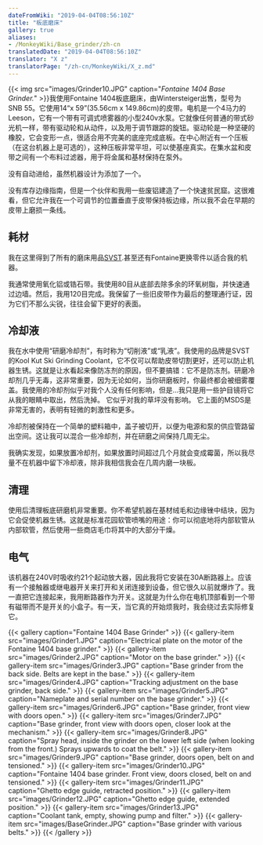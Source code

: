 ```yaml
---
dateFromWiki: "2019-04-04T08:56:10Z"
title: "板底磨床"
gallery: true
aliases:
- /MonkeyWiki/Base_grinder/zh-cn
translatedDate: "2019-04-04T08:56:10Z"
translator: "X z"
translatorPage: "/zh-cn/MonkeyWiki/X_z.md"
---
```

{{< img src="images/Grinder10.JPG" caption="_Fontaine 1404 Base Grinder._" >}}我使用Fontaine 1404板底磨床，由Wintersteiger出售，型号为SNB 55。它使用14“x 59”(35.56cm x 149.86cm)的皮带。电机是一个4马力的Leeson，它有一个带有可调式喷雾器的小型240v水泵。它就像任何普通的带式砂光机一样，带有驱动轮和从动件，以及用于调节跟踪的旋钮。驱动轮是一种坚硬的橡胶，它会变形一点，很适合用不完美的底座完成底板。在中心附近有一个压板（在这台机器上是可选的），这种压板非常平坦，可以使基座真实。在集水盆和皮带之间有一个布料过滤器，用于将金属和基材保持在泵外。

没有自动进给，虽然机器设计为添加了一个。

没有库存边缘指南，但是一个伙伴和我用一些废铝建造了一个快速贫民窟。这很难看，但它允许我在一个可调节的位置垂直于皮带保持板边缘，所以我不会在早期的皮带上磨损一条线。 


## 耗材

我在这里得到了所有的磨床用品[SVST](http://www.svst.com).甚至还有Fontaine更换零件以适合我的机器。 

我通常使用氧化铝或锆石带。我使用80目从底部去除多余的环氧树脂，并快速通过边墙。然后，我用120目完成。我保留了一些旧皮带作为最后的整理通行证，因为它们不那么尖锐，往往会留下更好的表面。


## 冷却液

我在水中使用“研磨冷却剂”，有时称为“切削液”或“乳液”。我使用的品牌是SVST的Kool Kut Ski Grinding Coolant，它不仅可以帮助皮带切割更好，还可以防止机器生锈。这就是让水看起来像防冻剂的原因，但不要搞错：它不是防冻剂。研磨冷却剂几乎无毒，这非常重要，因为无论如何，当你研磨板时，你最终都会被细雾覆盖。我使用的冷却剂似乎对我个人没有任何影响，但是...我只是用一些护目镜将它从我的眼睛中取出，然后洗掉。 它似乎对我的草坪没有影响。 它上面的MSDS是非常无害的，表明有轻微的刺激性和更多。

冷却剂被保持在一个简单的塑料箱中，盖子被切开，以便为电源和泵的供应管路留出空间。这让我可以混合一些冷却剂，并在研磨之间保持几周无尘。 

我确实发现，如果放置冷却剂，如果放置时间超过几个月就会变成霉菌，所以我尽量不在机器中留下冷却液，除非我相信我会在几周内磨一块板。 


## 清理

使用后清理板底研磨机非常重要。你不希望机器在基材绒毛和边缘锉中结块，因为它会促使机器生锈。这就是标准花园软管喷嘴的用途：你可以彻底地将内部软管从内部软管，然后使用一些商店毛巾将其中的大部分干燥。


## 电气

该机器在240V时吸收约21个起动放大器，因此我将它安装在30A断路器上。应该有一个接触器或继电器开关来打开和关闭连接到设备，但它很久以前就爆炸了。我一直把它连接起来，我用断路器作为开关。这就是为什么你在电机顶部看到一个带有磁带而不是开关的小盒子。有一天，当它真的开始烦我时，我会绕过去实际修复它。 

{{< gallery  caption="Fontaine 1404 Base Grinder" >}}
{{< gallery-item src="images/Grinder1.JPG" caption="Electrical plate on the motor of the Fontaine 1404 base grinder." >}}
{{< gallery-item src="images/Grinder2.JPG" caption="Motor on the base grinder." >}}
{{< gallery-item src="images/Grinder3.JPG" caption="Base grinder from the back side. Belts are kept in the base." >}}
{{< gallery-item src="images/Grinder4.JPG" caption="Tracking adjustment on the base grinder, back side." >}}
{{< gallery-item src="images/Grinder5.JPG" caption="Nameplate and serial number on the base grinder." >}}
{{< gallery-item src="images/Grinder6.JPG" caption="Base grinder, front view with doors open." >}}
{{< gallery-item src="images/Grinder7.JPG" caption="Base grinder, front view with doors open, closer look at the mechanism." >}}
{{< gallery-item src="images/Grinder8.JPG" caption="Spray head, inside the grinder on the lower left side (when looking from the front.) Sprays upwards to coat the belt." >}}
{{< gallery-item src="images/Grinder9.JPG" caption="Base grinder, doors open, belt on and tensioned." >}}
{{< gallery-item src="images/Grinder10.JPG" caption="Fontaine 1404 base grinder. Front view, doors closed, belt on and tensioned." >}}
{{< gallery-item src="images/Grinder11.JPG" caption="Ghetto edge guide, retracted position." >}}
{{< gallery-item src="images/Grinder12.JPG" caption="Ghetto edge guide, extended position." >}}
{{< gallery-item src="images/Grinder13.JPG" caption="Coolant tank, empty, showing pump and filter." >}}
{{< gallery-item src="images/BaseGrinder.JPG" caption="Base grinder with various belts." >}}
{{< /gallery >}}



